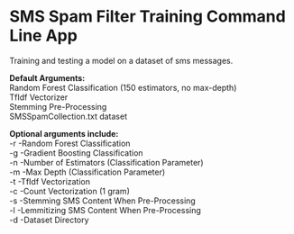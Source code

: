 # SMS Spam Filter Training Command Line App

Training and testing a model on a dataset of sms messages.
<p>
  <b>Default Arguments:</b>
<br>
Random Forest Classification (150 estimators, no max-depth)
<br>
TfIdf Vectorizer
<br>
Stemming Pre-Processing
<br>
SMSSpamCollection.txt dataset
</p>
<p>
  <b>Optional arguments include:</b>
<br>
-r -Random Forest Classification
<br>
-g -Gradient Boosting Classification
<br>
-n -Number of Estimators (Classification Parameter)
<br>
-m -Max Depth (Classification Parameter)
<br>
-t -TfIdf Vectorization
<br>
-c -Count Vectorization (1 gram)
<br>
-s -Stemming SMS Content When Pre-Processing
<br>
-l -Lemmitizing SMS Content When Pre-Processing
<br>
-d -Dataset Directory
</p>

